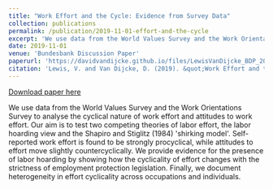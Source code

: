 ```yaml
---
title: "Work Effort and the Cycle: Evidence from Survey Data"
collection: publications
permalink: /publication/2019-11-01-effort-and-the-cycle
excerpt: 'We use data from the World Values Survey and the Work Orientations Survey to analyse the cyclical nature of work effort and attitudes to work effort. Our aim is to test two competing theories of labor effort, the labor hoarding view and the Shapiro and Stiglitz (1984) &apos;shirking model&apos;. Self-reported work effort is found to be strongly procyclical, while attitudes to effort move slightly countercyclically. We provide evidence for the presence of labor hoarding by showing how the cyclicality of effort changes with the strictness of employment protection legislation. Finally, we document heterogeneity in effort cyclicality across occupations and individuals.'
date: 2019-11-01
venue: 'Bundesbank Discussion Paper'
paperurl: 'https://davidvandijcke.github.io/files/LewisVanDijcke_BDP_2019.pdf'
citation: 'Lewis, V. and Van Dijcke, D. (2019). &quot;Work Effort and the Cycle: Evidence from Survey Data.&quot;  <i>Bundesbank Discussion Paper</i>. Forthcoming.'
---
```


<a href='https://davidvandijcke.github.io/files/LewisVanDijcke_BDP_2019.pdf'>Download paper here</a>

We use data from the World Values Survey and the Work Orientations Survey to analyse the cyclical nature of work effort and attitudes to work effort. Our aim is to test two competing theories of labor effort, the labor hoarding view and the Shapiro and Stiglitz (1984) &apos;shirking model&apos;. Self-reported work effort is found to be strongly procyclical, while attitudes to effort move slightly countercyclically. We provide evidence for the presence of labor hoarding by showing how the cyclicality of effort changes with the strictness of employment protection legislation. Finally, we document heterogeneity in effort cyclicality across occupations and individuals.
